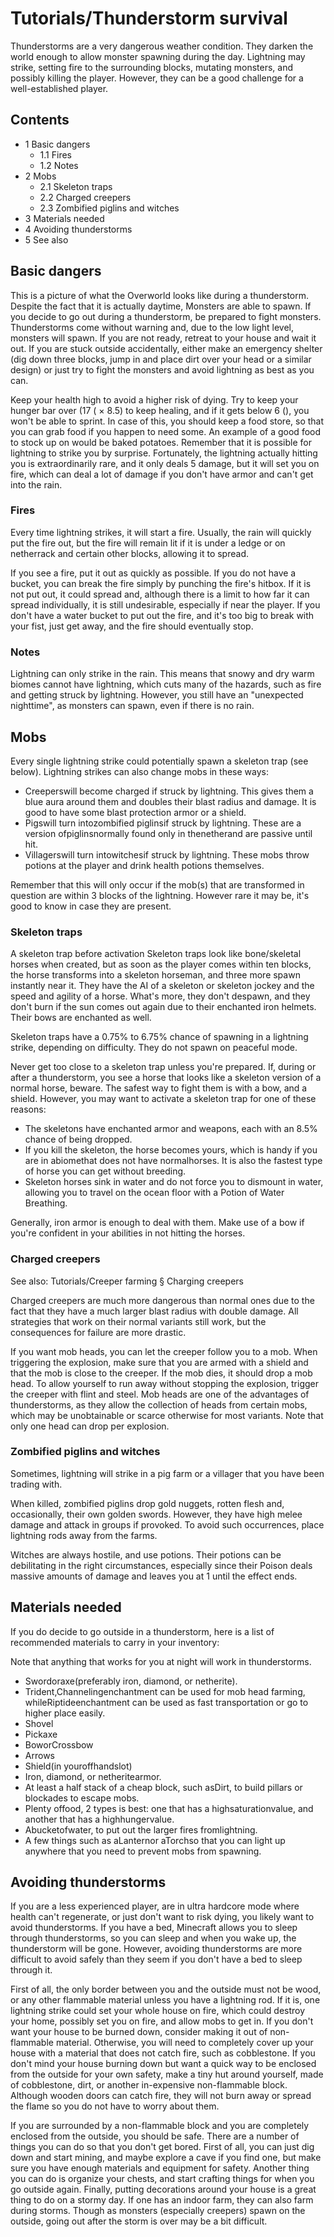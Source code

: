 # Tutorials/Thunderstorm survival
Thunderstorms are a very dangerous weather condition. They darken the world enough to allow monster spawning during the day. Lightning may strike, setting fire to the surrounding blocks, mutating monsters, and possibly killing the player. However, they can be a good challenge for a well-established player.

## Contents
- 1 Basic dangers
	- 1.1 Fires
	- 1.2 Notes
- 2 Mobs
	- 2.1 Skeleton traps
	- 2.2 Charged creepers
	- 2.3 Zombified piglins and witches
- 3 Materials needed
- 4 Avoiding thunderstorms
- 5 See also

## Basic dangers
This is a picture of what the Overworld looks like during a thunderstorm. Despite the fact that it is actually daytime, Monsters are able to spawn.
If you decide to go out during a thunderstorm, be prepared to fight monsters. Thunderstorms come without warning and, due to the low light level, monsters will spawn. If you are not ready, retreat to your house and wait it out. If you are stuck outside accidentally, either make an emergency shelter (dig down three blocks, jump in and place dirt over your head or a similar design) or just try to fight the monsters and avoid lightning as best as you can.

Keep your health high to avoid a higher risk of dying. Try to keep your hunger bar over (17 ( × 8.5) to keep healing, and if it gets below 6 (), you won't be able to sprint. In case of this, you should keep a food store, so that you can grab food if you happen to need some. An example of a good food to stock up on would be baked potatoes. Remember that it is possible for lightning to strike you by surprise. Fortunately, the lightning actually hitting you is extraordinarily rare, and it only deals 5 damage, but it will set you on fire, which can deal a lot of damage if you don't have armor and can't get into the rain.

### Fires
Every time lightning strikes, it will start a fire. Usually, the rain will quickly put the fire out, but the fire will remain lit if it is under a ledge or on netherrack and certain other blocks, allowing it to spread.

If you see a fire, put it out as quickly as possible. If you do not have a bucket, you can break the fire simply by punching the fire's hitbox. If it is not put out, it could spread and, although there is a limit to how far it can spread individually, it is still undesirable, especially if near the player. If you don't have a water bucket to put out the fire, and it's too big to break with your fist, just get away, and the fire should eventually stop.

### Notes
Lightning can only strike in the rain. This means that snowy and dry warm biomes cannot have lightning, which cuts many of the hazards, such as fire and getting struck by lightning. However, you still have an "unexpected nighttime", as monsters can spawn, even if there is no rain.

## Mobs
Every single lightning strike could potentially spawn a skeleton trap (see below). Lightning strikes can also change mobs in these ways:

- Creeperswill become charged if struck by lightning. This gives them a blue aura around them and doubles their blast radius and damage. It is good to have some blast protection armor or a shield.
- Pigswill turn intozombified piglinsif struck by lightning. These are a version ofpiglinsnormally found only in thenetherand are passive until hit.
- Villagerswill turn intowitchesif struck by lightning. These mobs throw potions at the player and drink health potions themselves.

Remember that this will only occur if the mob(s) that are transformed in question are within 3 blocks of the lightning. However rare it may be, it's good to know in case they are present.

### Skeleton traps
A skeleton trap before activation
Skeleton traps look like bone/skeletal horses when created, but as soon as the player comes within ten blocks, the horse transforms into a skeleton horseman, and three more spawn instantly near it. They have the AI of a skeleton or skeleton jockey and the speed and agility of a horse. What's more, they don't despawn, and they don't burn if the sun comes out again due to their enchanted iron helmets. Their bows are enchanted as well.

Skeleton traps have a 0.75% to 6.75% chance of spawning in a lightning strike, depending on difficulty. They do not spawn on peaceful mode.

Never get too close to a skeleton trap unless you're prepared. If, during or after a thunderstorm, you see a horse that looks like a skeleton version of a normal horse, beware. The safest way to fight them is with a bow, and a shield. However, you may want to activate a skeleton trap for one of these reasons:

- The skeletons have enchanted armor and weapons, each with an 8.5% chance of being dropped.
- If you kill the skeleton, the horse becomes yours, which is handy if you are in abiomethat does not have normalhorses. It is also the fastest type of horse you can get without breeding.
- Skeleton horses sink in water and do not force you to dismount in water, allowing you to travel on the ocean floor with a Potion of Water Breathing.

Generally, iron armor is enough to deal with them. Make use of a bow if you're confident in your abilities in not hitting the horses.

### Charged creepers
See also: Tutorials/Creeper farming § Charging creepers

Charged creepers are much more dangerous than normal ones due to the fact that they have a much larger blast radius with double damage. All strategies that work on their normal variants still work, but the consequences for failure are more drastic.

If you want mob heads, you can let the creeper follow you to a mob. When triggering the explosion, make sure that you are armed with a shield and that the mob is close to the creeper. If the mob dies, it should drop a mob head. To allow yourself to run away without stopping the explosion, trigger the creeper with flint and steel. Mob heads are one of the advantages of thunderstorms, as they allow the collection of heads from certain mobs, which may be unobtainable or scarce otherwise for most variants. Note that only one head can drop per explosion.

### Zombified piglins and witches
Sometimes, lightning will strike in a pig farm or a villager that you have been trading with.

When killed, zombified piglins drop gold nuggets, rotten flesh and, occasionally, their own golden swords. However, they have high melee damage and attack in groups if provoked. To avoid such occurrences, place lightning rods away from the farms.

Witches are always hostile, and use potions. Their potions can be debilitating in the right circumstances, especially since their Poison deals massive amounts of damage and leaves you at 1 until the effect ends.

## Materials needed
If you do decide to go outside in a thunderstorm, here is a list of recommended materials to carry in your inventory:

Note that anything that works for you at night will work in thunderstorms.

- Swordoraxe(preferably iron, diamond, or netherite).
- Trident,Channelingenchantment can be used for mob head farming, whileRiptideenchantment can be used as fast transportation or go to higher place easily.
- Shovel
- Pickaxe
- BoworCrossbow
- Arrows
- Shield(in youroffhandslot)
- Iron, diamond, or netheritearmor.
- At least a half stack of a cheap block, such asDirt, to build pillars or blockades to escape mobs.
- Plenty offood, 2 types is best: one that has a highsaturationvalue, and another that has a highhungervalue.
- Abucketofwater, to put out the larger fires fromlightning.
- A few things such as aLanternor aTorchso that you can light up anywhere that you need to prevent mobs from spawning.

## Avoiding thunderstorms
If you are a less experienced player, are in ultra hardcore mode where health can't regenerate, or just don't want to risk dying, you likely want to avoid thunderstorms. If you have a bed, Minecraft allows you to sleep through thunderstorms, so you can sleep and when you wake up, the thunderstorm will be gone. However, avoiding thunderstorms are more difficult to avoid safely than they seem if you don't have a bed to sleep through it.

First of all, the only border between you and the outside must not be wood, or any other flammable material unless you have a lightning rod. If it is, one lightning strike could set your whole house on fire, which could destroy your home, possibly set you on fire, and allow mobs to get in. If you don't want your house to be burned down, consider making it out of non-flammable material. Otherwise, you will need to completely cover up your house with a material that does not catch fire, such as cobblestone. If you don't mind your house burning down but want a quick way to be enclosed from the outside for your own safety, make a tiny hut around yourself, made of cobblestone, dirt, or another in-expensive non-flammable block. Although wooden doors can catch fire, they will not burn away or spread the flame so you do not have to worry about them.

If you are surrounded by a non-flammable block and you are completely enclosed from the outside, you should be safe. There are a number of things you can do so that you don't get bored. First of all, you can just dig down and start mining, and maybe explore a cave if you find one, but make sure you have enough materials and equipment for safety. Another thing you can do is organize your chests, and start crafting things for when you go outside again. Finally, putting decorations around your house is a great thing to do on a stormy day. If one has an indoor farm, they can also farm during storms. Though as monsters (especially creepers) spawn on the outside, going out after the storm is over may be a bit difficult.

